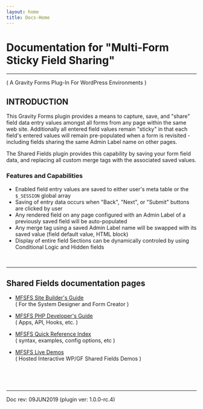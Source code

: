 ```yaml
---
layout: home
title: Docs-Home
---
```


# Documentation for "Multi-Form Sticky Field Sharing"
---
( A Gravity Forms Plug-In For WordPress Environments )

## **INTRODUCTION**

This Gravity Forms plugin provides a means to capture, save, and "share" field data entry values amongst all forms from any page within the same web site. Additionally all entered field values remain "sticky" in that each field's entered values will remain pre-populated when a form is revisited - including fields sharing the same Admin Label name on other pages.

The Shared Fields plugin provides this capability by saving your form field data, and replacing all custom merge tags with the associated saved values.

### **Features and Capabilities**
* Enabled field entry values are saved to either user's meta table or the `$_SESSION` global array
* Saving of entry data occurs when "Back", "Next", or "Submit" buttons are clicked by user
* Any rendered field on any page configured with an Admin Label of a previously saved field will be auto-populated
* Any merge tag using a saved Admin Label name will be swapped with its saved value (field default value, HTML block)
* Display of entire field Sections can be dynamically controled by using Conditional Logic and Hidden fields     

<p> &nbsp;<br /></p>

---

## **Shared Fields documentation pages**
* [MFSFS Site Builder's Guide](/docs/site-builders-guide)<br />
( For the System Designer and Form Creator )

* [MFSFS PHP Developer's Guide](/docs/php-devs-guide)<br />
( Apps, API, Hooks, etc. )

* [MFSFS Quick Reference Index](/docs/ref-index)<br />
( syntax, examples, config options, etc )

* [MFSFS Live Demos](https://wp.www-net.com)<br />
( Hosted Interactive WP/GF Shared Fields Demos ) 


<p> &nbsp;<br /></p>
<p> &nbsp;<br /></p>

--- 
Doc rev: 09JUN2019 (plugin ver: 1.0.0-rc.4)

